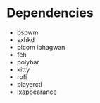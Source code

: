 # Dependencies
- bspwm
- sxhkd
- picom ibhagwan
- feh
- polybar
- kitty
- rofi
- playerctl
- lxappearance
